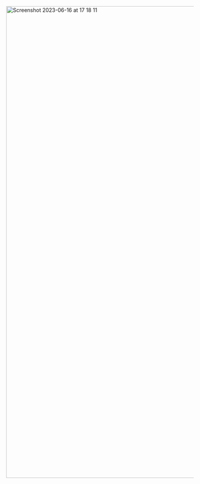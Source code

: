 <img width="1265" alt="Screenshot 2023-06-16 at 17 18 11" src="https://github.com/mpajuka/devops-with-docker/assets/56785774/863fd145-d3a3-47c1-bd80-fad7a15726d2">
